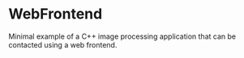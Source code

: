 # WebFrontend
Minimal example of a C++ image processing application that can be contacted using a web frontend.
